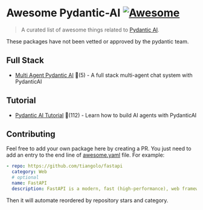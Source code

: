 # Awesome Pydantic-AI [![Awesome](https://awesome.re/badge-flat.svg)](https://github.com/sindresorhus/awesome)

> A curated list of awesome things related to [Pydantic AI](https://ai.pydantic.dev/).

These packages have not been vetted or approved by the pydantic team.


## Full Stack
  
- [Multi Agent Pydantic AI](https://github.com/cgoncalves94/multi-agent-pydanticAI) 🌟(5) - A full stack multi-agent chat system with PydanticAI
  

## Tutorial
  
- [Pydantic AI Tutorial](https://github.com/daveebbelaar/pydantic-ai-tutorial) 🌟(112) - Learn how to build AI agents with PydanticAI
  


## Contributing

Feel free to add your own package here by creating a PR. You just need to add an entry to the end line of [awesome.yaml](./awesome.yaml) file.
For example:

```yaml
- repo: https://github.com/tiangolo/fastapi
  category: Web
  # optional
  name: FastAPI
  description: FastAPI is a modern, fast (high-performance), web framework for building APIs with Python 3.6+ based on standard Python type hints.
```

Then it will automate reordered by repository stars and category.